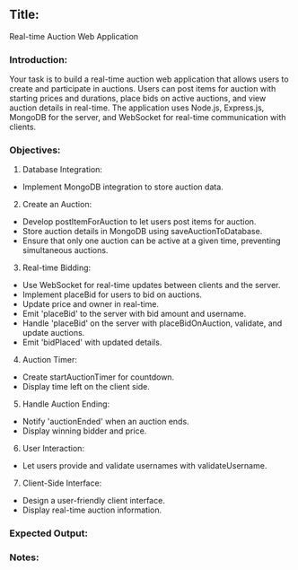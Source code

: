 
## Title: 
Real-time Auction Web Application

### Introduction:
Your task is to build a real-time auction web application that allows users to create and participate in auctions. Users can post items for auction with starting prices and durations, place bids on active auctions, and view auction details in real-time. The application uses Node.js, Express.js, MongoDB for the server, and WebSocket for real-time communication with clients.

### Objectives:

1. Database Integration:
- Implement MongoDB integration to store auction data.

2. Create an Auction:
- Develop postItemForAuction to let users post items for auction.
- Store auction details in MongoDB using saveAuctionToDatabase.
- Ensure that only one auction can be active at a given time, preventing simultaneous auctions.

3. Real-time Bidding:
- Use WebSocket for real-time updates between clients and the server.
- Implement placeBid for users to bid on auctions.
- Update price and owner in real-time.
- Emit 'placeBid' to the server with bid amount and username.
- Handle 'placeBid' on the server with placeBidOnAuction, validate, and update auctions.
- Emit 'bidPlaced' with updated details.

4. Auction Timer:
- Create startAuctionTimer for countdown.
- Display time left on the client side.

5. Handle Auction Ending:
- Notify 'auctionEnded' when an auction ends.
- Display winning bidder and price.

6. User Interaction:
- Let users provide and validate usernames with validateUsername.


7. Client-Side Interface:
- Design a user-friendly client interface.
- Display real-time auction information.

### Expected Output:

### Notes: 